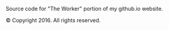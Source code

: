 Source code for "The Worker" portion of my github.io website.

© Copyright 2016. All rights reserved. 
